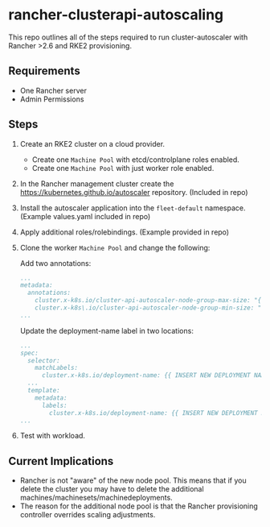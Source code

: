 # rancher-clusterapi-autoscaling

This repo outlines all of the steps required to run cluster-autoscaler with Rancher >2.6 and RKE2 provisioning.

## Requirements

- One Rancher server
- Admin Permissions

## Steps

1. Create an RKE2 cluster on a cloud provider.
   - Create one `Machine Pool` with etcd/controlplane roles enabled.
   - Create one `Machine Pool` with just worker role enabled.
2. In the Rancher management cluster create the https://kubernetes.github.io/autoscaler repository. (Included in repo)
3. Install the autoscaler application into the `fleet-default` namespace. (Example values.yaml included in repo)
4. Apply additional roles/rolebindings. (Example provided in repo)
5. Clone the worker `Machine Pool` and change the following:

      Add two annotations:
      ```yaml
      ...
      metadata:
        annotations: 
          cluster.x-k8s.io/cluster-api-autoscaler-node-group-max-size: "{{ INSERT MAX SIZE DIGIT }}"
          cluster.x-k8s\.io/cluster-api-autoscaler-node-group-min-size: "{{ INSERT MIN SIZE DIGIT }}"
      ...
      ```
      Update the deployment-name label in two locations:
      ```yaml
      ...
      spec:
        selector:
          matchLabels:
            cluster.x-k8s.io/deployment-name: {{ INSERT NEW DEPLOYMENT NAME }}
        ...
        template:
          metadata:
            labels:
              cluster.x-k8s.io/deployment-name: {{ INSERT NEW DEPLOYMENT NAME }}
      ...
      ```

6. Test with workload.

## Current Implications

- Rancher is not "aware" of the new node pool. This means that if you delete the cluster you may have to delete the additional machines/machinesets/machinedeployments.
- The reason for the additional node pool is that the Rancher provisioning controller overrides scaling adjustments.
